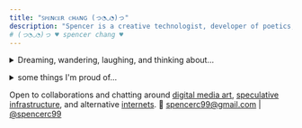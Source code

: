 ```yaml
---
title: "ꜱᴘᴇɴᴄᴇʀ ᴄʜᴀɴɢ (っ◔◡◔)っ"
description: "Spencer is a creative technologist, developer of poetics, and dream researcher in San Francisco. He creates playful and intimate software and words to imagine alternative futures of computing."
# (っ◔◡◔)っ ♥ spencer chang ♥
---
```

<p>
    <details>
        <summary>Dreaming, wandering, laughing, and thinking about...</summary>
        <div>
            <ul class="noPadding">
            <li>
                <b>creative agency</b> <br/> how we can give users more <a href="/posts/take-back-the-future-response">agency</a> in the software they use or are used by every day and what does a healthy relationship with <a href="/posts/technology-paradox">technology look like</a>?
            </li>
            <li>
                <b><a href="https://mmm.page/helena.soft_tech">soft tech</a></b> <br/> how do we create software that encourages tinkering and authentic expression, where making crazy connections is necessary rather than a nuisance?
            </li>
            <li>
                <b>people over systems</b> <br/> what sort of systems do we need to create a society that cares about enabling every person to live with the <a href="/experiments/100posts/privilege-of-dreams">privilege to pursue their dreams</a> and create something that they can truly own?
            </li>
            <li>
                <b>authentic <a href="/experiments/100posts/unstoppable-expression">expression</a></b> <br/> how do we create environments that provide a <a href="/experiments/100posts/low-pressure-contexts">low-pressure context</a> for people to fail and learn and scale that <a href="/experiments/100posts/trust">trust</a> beyond small local communities?
            </li>
            <li>
                <b>living fully</b> <br/> how do we live more fully and <a href="/experiments/100posts/intensity">intensely</a> and learn to trust ourselves to <a href="/experiments/100posts/opportunity">express ourselves</a> without caveats?
            </li>
            </ul>
        </div>
    </details>
</p>

<p id="expandingWork"></p>

<p id="expandingLikes"></p>


<script>
const workDescription =`
* I spend my days building
* tools for tinkers at <a id="coda" href="https://coda.io">Coda</a>,
  * tools for tinkers at <a id="coda" href="https://coda.io">Coda</a> (I built out our <a href="/posts/rituals-remixing">custom templates platform</a> and now work on the <a href="https://coda.io/packsbeta">Packs platform</a>),
    * tools for tinkers at <a id="coda" href="https://coda.io">Coda</a> (I built out our <a href="/posts/rituals-remixing">custom templates platform</a> and now work on <a href="https://coda.io/packsbeta">Packs platform</a> so that anyone can extend Coda's capabilities, maintaining an <a href="https://github.com/coda/packs-sdk">open-source SDK</a>),
* conjuring 
* soulful speculations of new futures at <a href="https://verses.xyz" id="verses">verses</a>, 
  * soulful speculations of new futures at <a href="https://verses.xyz" id="verses">verses</a> (I recently co-stewarded the creation of <b  id="pluriverse"><a href="https://pluriverse.world">pluriverse.world</a></b>),
* exploring what a new internet of <a id="tinyInternets" href="https://tiny-inter.net/">𝓽𝓲𝓷𝔂 𝓲𝓷𝓽𝓮𝓻𝓷𝓮𝓽𝓼</a> looks like
  * exploring what a new internet of <a id="tinyInternets" href="https://tiny-inter.net/">𝓽𝓲𝓷𝔂 𝓲𝓷𝓽𝓮𝓻𝓷𝓮𝓽𝓼</a>, one where <a href="https://open.substack.com/pub/spencerchang/p/ti-01-our-internet">we can make homes</a>, looks like
    * exploring what a new internet of <a id="tinyInternets" href="https://tiny-inter.net/">𝓽𝓲𝓷𝔂 𝓲𝓷𝓽𝓮𝓻𝓷𝓮𝓽𝓼</a>, one where <a href="https://open.substack.com/pub/spencerchang/p/ti-01-our-internet">we can make homes</a> and relate to others in ways that cultivate a communal space, looks like
* and exploring poetry, through writing, art, and
* software.
  * open
    * open, playful
      * open, playful, and empowering
  * software (like this <a href="https://github.com/jackyzha0/telescopic-text">expanding text</a> and <a href="">shapeshifting poem</a>).
    * software (like this <a href="">expanding text</a> and <a href="/posts/boundless-shapeshifters">shapeshifting poem</a> or my <a href="/fits">fits stream</a>).
`;
let node = createTelescopicTextFromBulletedList(workDescription, {textMode: TextMode.Html});
const container = document.getElementById("expandingWork")
container.appendChild(node);
// TODO: can you add hover tooltips with images and previews?
// const likesDescription = `
// * I enjoy 
// * writing,
//   * <a href="/posts">writing</a> (<a href="https://spencerchang.substack.com/">personal essays</a>, software visions, poetry, and a mix of all of the above),
//     * <a href="/posts">writing</a> (<a href="https://spencerchang.substack.com/">personal essays</a>, software visions, poetry. check out my <a href="/experiments/100posts">100 posts</a> experiment, my <a href="/posts/boundless-shapeshifters">shapeshifting poem</a> or my <a href="https://spencerchang.substack.com/p/ti-01-our-internet">internet manifesto</a>),
// * reading,
//   * <a href="https://www.goodreads.com/user/show/93224420-spencer-chang">reading</a> (spec fic, short fiction, and convivial software thoughts),
// * and 
// * eating. 
//   * eating (and sharing to try more things!).
// * I also enjoy experimenting with <a href="/fits">fashion</a>, 
// * dancing,
//   * dancing (both in my room, around the kitchen, and in quiet corners of public spaces),
// * <a href="/photos">capturing moments</a>, and being 
// * in nature.
//   * in nature (or just generally exploring this beautiful world).
// `;
// TODO: support descriptors for each in the list, and have a way to "ellipsis" to add a new of the top level one
// 'in my room', 'snuggled in quiet corners', 'in public parks'
let likes = [
  ['writing'],
  ['reading'],
  ['eating'],
  ['dressing up'],
  ['dancing'],      
  ['paying attention'],      
  ['wondering'],      
  ['wandering'],      
  ['daydreaming'],      
  ['capturing moments'],
  ['being in nature'],
  ['loving people'],
  ['sipping water'],
  ['loving life'],
  ['cracking my joints'],
  ['watermelon on a hot day'],
  ['recognizing constellations'],
  ['the city skyline at night'],
  ['uncontrollable crying'],
  ['creating magic'],
  ['experimenting'],
  ['speculative infrastructure'],
  ['computational poetry'],
  ['creative technology'],
  ['agencyful computation'],
  ['alternative futures'],
  ['playful tools'],
  ['evocative writing'],
  ['imaginative fiction'],
  ['wonder'],
  ['tools for wonder'],
  ['everyday beauty'],
  ['accessible magic'],
  ['cybernetic ecology'],
  ['pluriversality'],
]
const enjoyPrompt = `<a href="https://coda.io/form/spencers-enjoy-list_dGFsXoodVB1">what do you think I'll like?</a>`;
// randomize likes
likes = likes.sort(() => Math.random() - 0.5);
likes.splice(4, 0, [enjoyPrompt]);
let likeExpandedIdx = 0;

function createLikeNode(like) {
  const likeNode = document.createElement("span");
  likeNode.innerHTML = `${like}`;
  if (likeExpandedIdx < likes.length - 1) {
    likeNode.innerHTML += ', ';
  }
  return likeNode;
}
// const likesNode = createTelescopicTextFromBulletedList(likesDescription, {textMode: TextMode.Html});
// const likesContainer = document.getElementById("expandingLikes")
// likesContainer.appendChild(likesNode);
const likesNode = document.createElement("div");
likesNode.id = 'telescope';
const onMoreNode = document.createElement("span");
onMoreNode.innerHTML = '...';
onMoreNode.addEventListener('click', onClickMore);
const likesContainer = document.getElementById("expandingLikes")
likesContainer.appendChild(likesNode);
likesNode.appendChild(document.createTextNode('A non-exhaustive list of the things I enjoy:'))
likesNode.appendChild(document.createElement("br"))
likesNode.appendChild(onMoreNode);
onMoreNode.classList.add("details");
onMoreNode.classList.add("close");


function onClickMore() {
  const likeNode = createLikeNode(likes[likeExpandedIdx]);
  likesNode.insertBefore(likeNode, onMoreNode);
  likeExpandedIdx++;
  if (likeExpandedIdx === likes.length) {
    onMoreNode.remove();
    return;
  }
}
onClickMore();

</script>

<p>
    <details>
    <summary>some things I'm proud of...</summary>
    <div>
        <ul class="noPadding">
        <li><a href="https://coda.io/packs">Packs Ecosystem</a>: A platform and ecosystem for extending the functionality of Coda by 
        connecting to external services and taking action on data. Makes Coda better achieve a promise of interoperability and being an operating layer on top of all your existing data from anywhere.</li>
        <li><a href="https://pluriverse.world">Towards a Digital Pluriverse</a>: An interactive, participatory essay proposing the "pluriverse" as a new banner for the community to rally around for how we look at imagining a "new web." It is co-created with visitors and readers of the site.</li>
        <li><a href="https://coda.io/@steve/meet-custom-templates">Custom Templates</a>: empowered anyone to create a template on Coda, a reusable and shareable set of components, to streamline common workflows, share personal tools with their team, and adopt practices from the wider community in their own doc.</li>
        <li><a href="https://tiny-inter.net">tiny internets</a>: a research inquiry on what does a more natural, soft, and quiet internet look like, one where public spaces are actively shaped by us to not only use but live in? Explored during the Interact Residency and created browser extension explroing different avenues for intimacy with beta users, including digital geocaching, commuting, and time capsules.</li>
        <li><a href="/posts/everyday-magic">Everyday Magic</a> essay for <a href="https://reboothq.substack.com/">reboot</a> on the magic of the technology and why we need to and how we make it accessible to everyone.</li>
        <li><a href="/experiments/100posts">100 mini-essays</a>: A collection of 100 posts I've written in 2021, comprising personal essays, poems, short stories, and more.</li>
        <li>My <a href="/fits">Fits Stream</a>, an auto-stream of my daily outfits.</li>
        </ul>
    </div>
    </details>
</p>

<!-- TODO: make an art page -->
Open to collaborations and chatting around <a href="https://coda.io/@spencer/tiny-internets/public-presentations-39">digital media art</a>, <a href="/experiments/100posts/future-of-tools/">speculative infrastructure</a>, and alternative <a href="https://tiny-inter.net/">internets</a>. 
📧 spencerc99@gmail.com | <a href="https://twitter.com/spencerc99">@spencerc99</a>
